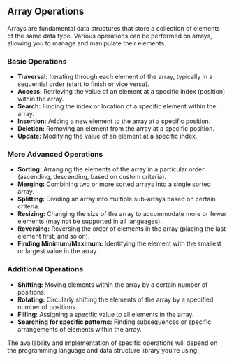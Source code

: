 ## Array Operations

Arrays are fundamental data structures that store a collection of elements of the same data type. Various operations can be performed on arrays, allowing you to manage and manipulate their elements.

### Basic Operations

* **Traversal:** Iterating through each element of the array, typically in a sequential order (start to finish or vice versa).
* **Access:** Retrieving the value of an element at a specific index (position) within the array.
* **Search:** Finding the index or location of a specific element within the array.
* **Insertion:** Adding a new element to the array at a specific position.
* **Deletion:** Removing an element from the array at a specific position.
* **Update:** Modifying the value of an element at a specific index.

### More Advanced Operations

* **Sorting:** Arranging the elements of the array in a particular order (ascending, descending, based on custom criteria).
* **Merging:** Combining two or more sorted arrays into a single sorted array.
* **Splitting:** Dividing an array into multiple sub-arrays based on certain criteria.
* **Resizing:** Changing the size of the array to accommodate more or fewer elements (may not be supported in all languages).
* **Reversing:** Reversing the order of elements in the array (placing the last element first, and so on).
* **Finding Minimum/Maximum:** Identifying the element with the smallest or largest value in the array.

### Additional Operations

* **Shifting:** Moving elements within the array by a certain number of positions.
* **Rotating:** Circularly shifting the elements of the array by a specified number of positions.
* **Filling:** Assigning a specific value to all elements in the array.
* **Searching for specific patterns:** Finding subsequences or specific arrangements of elements within the array.

The availability and implementation of specific operations will depend on the programming language and data structure library you're using.
